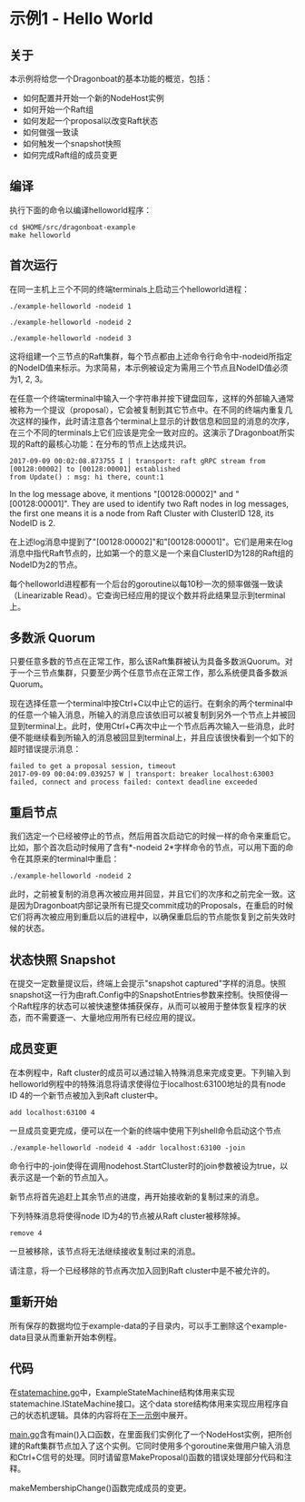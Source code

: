 # 示例1 - Hello World #

## 关于 ##
本示例将给您一个Dragonboat的基本功能的概览，包括：

* 如何配置并开始一个新的NodeHost实例
* 如何开始一个Raft组
* 如何发起一个proposal以改变Raft状态
* 如何做强一致读
* 如何触发一个snapshot快照
* 如何完成Raft组的成员变更

## 编译 ##
执行下面的命令以编译helloworld程序：
```
cd $HOME/src/dragonboat-example
make helloworld
```

## 首次运行 ##
在同一主机上三个不同的终端terminals上启动三个helloworld进程：

```
./example-helloworld -nodeid 1
```
```
./example-helloworld -nodeid 2
```
```
./example-helloworld -nodeid 3
```
这将组建一个三节点的Raft集群，每个节点都由上述命令行命令中-nodeid所指定的NodeID值来标示。为求简易，本示例被设定为需用三个节点且NodeID值必须为1, 2, 3。

在任意一个终端terminal中输入一个字符串并按下键盘回车，这样的外部输入通常被称为一个提议（proposal），它会被复制到其它节点中。在不同的终端内重复几次这样的操作，此时请注意各个terminal上显示的计数信息和回显的消息的次序，在三个不同的terminals上它们应该是完全一致对应的。这演示了Dragonboat所实现的Raft的最核心功能：在分布的节点上达成共识。

```
2017-09-09 00:02:08.873755 I | transport: raft gRPC stream from [00128:00002] to [00128:00001] established
from Update() : msg: hi there, count:1
```
In the log message above, it mentions "[00128:00002]" and "[00128:00001]". They are used to identify two Raft nodes in log messages, the first one means it is a node from Raft Cluster with ClusterID 128, its NodeID is 2.

在上述log消息中提到了"[00128:00002]"和"[00128:00001]"。它们是用来在log消息中指代Raft节点的，比如第一个的意义是一个来自ClusterID为128的Raft组的NodeID为2的节点。

每个helloworld进程都有一个后台的goroutine以每10秒一次的频率做强一致读（Linearizable Read）。它查询已经应用的提议个数并将此结果显示到terminal上。

## 多数派 Quorum ##
只要任意多数的节点在正常工作，那么该Raft集群被认为具备多数派Quorum。对于一个三节点集群，只要至少两个任意节点在正常工作，那么系统便具备多数派Quorum。

现在选择任意一个terminal中按Ctrl+C以中止它的运行。在剩余的两个terminal中的任意一个输入消息，所输入的消息应该依旧可以被复制到另外一个节点上并被回显到terminal上。此时，使用Ctrl+C再次中止一个节点后再次输入一些消息，此时便不能继续看到所输入的消息被回显到terminal上，并且应该很快看到一个如下的超时错误提示消息：

```
failed to get a proposal session, timeout
2017-09-09 00:04:09.039257 W | transport: breaker localhost:63003 failed, connect and process failed: context deadline exceeded
```

## 重启节点 ##
我们选定一个已经被停止的节点，然后用首次启动它的时候一样的命令来重启它。比如，那个首次启动时候用了含有*-nodeid 2*字样命令的节点，可以用下面的命令在其原来的terminal中重启：
```
./example-helloworld -nodeid 2
```

此时，之前被复制的消息再次被应用并回显，并且它们的次序和之前完全一致。这是因为Dragonboat内部记录所有已提交commit成功的Proposals，在重启的时候它们将再次被应用到重启以后的进程中，以确保重启后的节点能恢复到之前失效时候的状态。

## 状态快照 Snapshot ##
在提交一定数量提议后，终端上会提示"snapshot captured"字样的消息。快照snapshot这一行为由raft.Config中的SnapshotEntries参数来控制。快照使得一个Raft程序的状态可以被快速整体捕获保存，从而可以被用于整体恢复程序的状态，而不需要逐一、大量地应用所有已经应用的提议。

## 成员变更 ##
在本例程中，Raft cluster的成员可以通过输入特殊消息来完成变更。下列输入到helloworld例程中的特殊消息将请求使得位于localhost:63100地址的具有node ID 4的一个新节点被加入到Raft cluster中。
```
add localhost:63100 4
```
一旦成员变更完成，便可以在一个新的终端中使用下列shell命令启动这个节点
```
./example-helloworld -nodeid 4 -addr localhost:63100 -join
```
命令行中的-join使得在调用nodehost.StartCluster时的join参数被设为true，以表示这是一个新的节点加入。

新节点将首先追赶上其余节点的进度，再开始接收新的复制过来的消息。

下列特殊消息将使得node ID为4的节点被从Raft cluster被移除掉。
```
remove 4
```
一旦被移除，该节点将无法继续接收复制过来的消息。

请注意，将一个已经移除的节点再次加入回到Raft cluster中是不被允许的。

## 重新开始 ##
所有保存的数据均位于example-data的子目录内，可以手工删除这个example-data目录从而重新开始本例程。

## 代码 ##
在[statemachine.go](statemachine.go)中，ExampleStateMachine结构体用来实现statemachine.IStateMachine接口。这个data store结构体用来实现应用程序自己的状态机逻辑。具体的内容将在[下一示例](README.DS.CHS.md)中展开。

[main.go](main.go)含有main()入口函数，在里面我们实例化了一个NodeHost实例，把所创建的Raft集群节点加入了这个实例。它同时使用多个goroutine来做用户输入消息和Ctrl+C信号的处理。同时请留意MakeProposal()函数的错误处理部分代码和注释。

makeMembershipChange()函数完成成员的变更。
